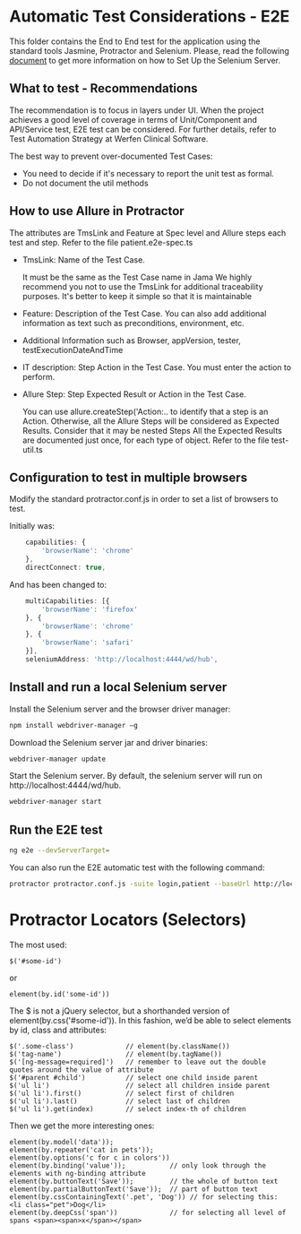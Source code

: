 # Automatic Test Considerations - E2E

This folder contains the End to End test for the application using the standard tools Jasmine, Protractor and Selenium. Please, read the following [document][serversetup] to get more information on how to Set Up the Selenium Server.

## What to test - Recommendations

The recommendation is to focus in layers under UI. When the project achieves a good level of coverage in terms of Unit/Component and API/Service test, E2E test can be considered.
For further details, refer to Test Automation Strategy at Werfen Clinical Software.

The best way to prevent over-documented Test Cases:

-   You need to decide if it's necessary to report the unit test as formal.
-   Do not document the util methods

## How to use Allure in Protractor

The attributes are TmsLink and Feature at Spec level and Allure steps each test and step. Refer to the file patient.e2e-spec.ts

-   TmsLink: Name of the Test Case.

    It must be the same as the Test Case name in Jama
    We highly recommend you not to use the TmsLink for additional traceability purposes. It's better to keep it simple so that it is maintainable

-   Feature: Description of the Test Case. You can also add additional information as text such as preconditions, environment, etc.
-   Additional Information such as Browser, appVersion, tester, testExecutionDateAndTime
-   IT description: Step Action in the Test Case. You must enter the action to perform.
-   Allure Step: Step Expected Result or Action in the Test Case.

    You can use allure.createStep('Action:.. to identify that a step is an Action. Otherwise, all the Allure Steps will be considered as Expected Results.
    Consider that it may be nested Steps
    All the Expected Results are documented just once, for each type of object. Refer to the file test-util.ts

## Configuration to test in multiple browsers

Modify the standard protractor.conf.js in order to set a list of browsers to test.

Initially was:

```javascript
    capabilities: {
        'browserName': 'chrome'
    },
    directConnect: true,
```

And has been changed to:

```javascript
    multiCapabilities: [{
        'browserName': 'firefox'
    }, {
        'browserName': 'chrome'
    }, {
        'browserName': 'safari'
    }],
    seleniumAddress: 'http://localhost:4444/wd/hub',
```

## Install and run a local Selenium server

Install the Selenium server and the browser driver manager:

```bash
npm install webdriver-manager –g
```

Download the Selenium server jar and driver binaries:

```bash
webdriver-manager update
```

Start the Selenium server. By default, the selenium server will run on http://localhost:4444/wd/hub.

```bash
webdriver-manager start
```

## Run the E2E test

```bash
ng e2e --devServerTarget=
```

You can also run the E2E automatic test with the following command:

```bash
protractor protractor.conf.js -suite login,patient --baseUrl http://localhost:4200 --params.login.password=Systelab --params.login.user=Systelab
```

# Protractor Locators (Selectors)

The most used:

```
$('#some-id')
```

or

```
element(by.id('some-id'))
```

The \$ is not a jQuery selector, but a shorthanded version of element(by.css('#some-id')). In this fashion, we’d be able to select elements by id, class and attributes:

```
$('.some-class')             // element(by.className())
$('tag-name')                // element(by.tagName())
$('[ng-message=required]')   // remember to leave out the double quotes around the value of attribute
$('#parent #child')          // select one child inside parent
$('ul li')                   // select all children inside parent
$('ul li').first()           // select first of children
$('ul li').last()            // select last of children
$('ul li').get(index)        // select index-th of children
```

Then we get the more interesting ones:

```
element(by.model('data'));
element(by.repeater('cat in pets'));
element(by.options('c for c in colors'))
element(by.binding('value'));           // only look through the elements with ng-binding attribute
element(by.buttonText('Save'));         // the whole of button text
element(by.partialButtonText('Save'));  // part of button text
element(by.cssContainingText('.pet', 'Dog')) // for selecting this: <li class="pet">Dog</li>
element(by.deepCss('span'))             // for selecting all level of spans <span><span>x</span></span>
```

[serversetup]: https://github.com/angular/protractor/blob/master/docs/server-setup.md
